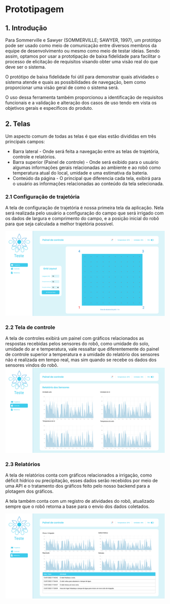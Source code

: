 # Prototipagem
## 1. Introdução
Para Sommerville e Sawyer (SOMMERVILLE; SAWYER, 1997), um protótipo pode ser usado como meio de comunicação entre diversos membros da equipe de desenvolvimento ou mesmo como meio de testar ideias. Sendo assim, optamos por usar a prototipação de baixa fidelidade para facilitar o processo de elicitação de requisitos visando obter uma visão real do que deve ser o sistema.

O protótipo de baixa fidelidade foi útil para demonstrar quais atividades o sistema atende e quais as possibilidades de navegação, bem como proporcionar uma visão geral de como o sistema será.

O uso dessa ferramenta também proporcionou a identificação de requisitos funcionais e a validação e alteração dos casos de uso tendo em vista os objetivos gerais e específicos do produto.

## 2. Telas
Um aspecto comum de todas as telas é que elas estão divididas em três principais campos:
 - Barra lateral - Onde será feita a navegação entre as telas de trajetória, controle e relatórios.
 - Barra superior (Painel de controle) - Onde será exibido para o usuário algumas informações gerais relacionadas ao ambiente e ao robô como temperatura atual do local, umidade e uma estimativa da bateria.
 - Conteúdo da página - O principal que diferencia cada tela, exibirá para o usuário as informações relacionadas ao conteúdo da tela selecionada.

### 2.1 Configuração de trajetória
A tela de configuração de trajetória é nossa primeira tela da aplicação. Nela será realizada pelo usuário a configuração do campo que será irrigado com os dados de largura e comprimento do campo, e a posição inicial do robô para que seja calculada a melhor trajetória possível.

![Trajetoria](./img/tela_trajetoria.png)

### 2.2 Tela de controle
A tela de controles exibirá um painel com gráficos relacionados as respostas recebidas pelos sensores do robô, como umidade do solo, umidade do ar e temperatura, vale ressaltar que diferentemente do painel de controle superior a temperatura e a umidade do relatório dos sensores não é realizada em tempo real, mas sim quando se recebe os dados dos sensores vindos do robô.
![Controle](./img/tela_controle.png)

### 2.3 Relatórios
A tela de relatórios conta com gráficos relacionados a irrigação, como déficit hídrico ou precipitação, esses dados serão recebidos por meio de uma API e o tratamento dos gráficos feito pelo nosso backend para a plotagem dos gráficos. 

A tela também conta com um registro de atividades do robô, atualizado sempre que o robô retorna a base para o envio dos dados coletados.

![Relatorios](./img/tela_relatorios.png)
